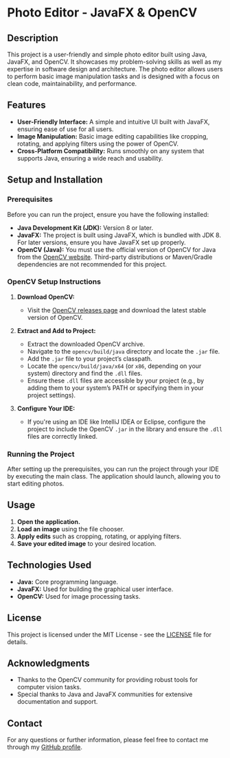 # Photo Editor - JavaFX & OpenCV

## Description

This project is a user-friendly and simple photo editor built using Java, JavaFX, and OpenCV. It showcases my problem-solving skills as well as my expertise in software design and architecture. The photo editor allows users to perform basic image manipulation tasks and is designed with a focus on clean code, maintainability, and performance.

## Features

- **User-Friendly Interface:** A simple and intuitive UI built with JavaFX, ensuring ease of use for all users.
- **Image Manipulation:** Basic image editing capabilities like cropping, rotating, and applying filters using the power of OpenCV.
- **Cross-Platform Compatibility:** Runs smoothly on any system that supports Java, ensuring a wide reach and usability.

## Setup and Installation

### Prerequisites

Before you can run the project, ensure you have the following installed:

- **Java Development Kit (JDK):** Version 8 or later.
- **JavaFX:** The project is built using JavaFX, which is bundled with JDK 8. For later versions, ensure you have JavaFX set up properly.
- **OpenCV (Java):** You must use the official version of OpenCV for Java from the [OpenCV website](https://opencv.org/releases/). Third-party distributions or Maven/Gradle dependencies are not recommended for this project.

### OpenCV Setup Instructions

1. **Download OpenCV:**
   - Visit the [OpenCV releases page](https://opencv.org/releases/) and download the latest stable version of OpenCV.

2. **Extract and Add to Project:**
   - Extract the downloaded OpenCV archive.
   - Navigate to the `opencv/build/java` directory and locate the `.jar` file.
   - Add the `.jar` file to your project’s classpath.
   - Locate the `opencv/build/java/x64` (or `x86`, depending on your system) directory and find the `.dll` files.
   - Ensure these `.dll` files are accessible by your project (e.g., by adding them to your system’s PATH or specifying them in your project settings).

3. **Configure Your IDE:**
   - If you're using an IDE like IntelliJ IDEA or Eclipse, configure the project to include the OpenCV `.jar` in the library and ensure the `.dll` files are correctly linked.

### Running the Project

After setting up the prerequisites, you can run the project through your IDE by executing the main class. The application should launch, allowing you to start editing photos.

## Usage

1. **Open the application.**
2. **Load an image** using the file chooser.
3. **Apply edits** such as cropping, rotating, or applying filters.
4. **Save your edited image** to your desired location.

## Technologies Used

- **Java:** Core programming language.
- **JavaFX:** Used for building the graphical user interface.
- **OpenCV:** Used for image processing tasks.

## License

This project is licensed under the MIT License - see the [LICENSE](LICENSE) file for details.

## Acknowledgments

- Thanks to the OpenCV community for providing robust tools for computer vision tasks.
- Special thanks to Java and JavaFX communities for extensive documentation and support.

## Contact

For any questions or further information, please feel free to contact me through my [GitHub profile](https://github.com/yourusername).
